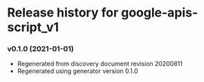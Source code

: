# Release history for google-apis-script_v1

### v0.1.0 (2021-01-01)

* Regenerated from discovery document revision 20200811
* Regenerated using generator version 0.1.0

